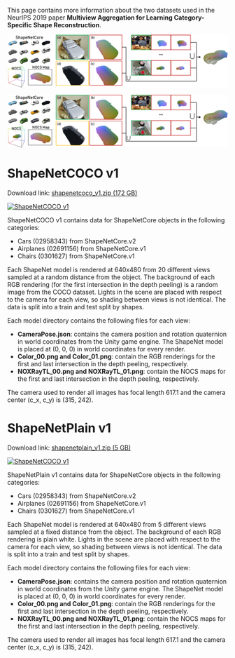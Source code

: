 This page contains more information about the two datasets used in the NeurIPS 2019 paper **Multiview Aggregation for Learning Category-Specific Shape Reconstruction**.

![ShapeNetCOCO](xnocs.png)

![ShapeNetPlain](xnocs.png)

# ShapeNetCOCO v1

Download link: [shapenetcoco_v1.zip (172 GB)][1]

[![ShapeNetCOCO v1](https://img.youtube.com/vi/VxgwZfxvPlM/0.jpg)](https://www.youtube.com/watch?v=VxgwZfxvPlM "ShapeNetCOCO v1")

ShapeNetCOCO v1 contains data for ShapeNetCore objects in the following categories:
- Cars (02958343) from ShapeNetCore.v2
- Airplanes (02691156) from ShapeNetCore.v1
- Chairs (0301627) from ShapeNetCore.v1

Each ShapeNet model is rendered at 640x480 from 20 different views sampled at a random distance from the object. The background of each RGB rendering (for the first intersection in the depth peeling) is a random image from the COCO dataset. Lights in the scene are placed with respect to the camera for each view, so shading between views is not identical. The data is split into a train and test split by shapes.

Each model directory contains the following files for each view:
- **CameraPose.json**: contains the camera position and rotation quaternion in world coordinates from the Unity game engine. The ShapeNet model is placed at (0, 0, 0) in world coordinates for every render.
- **Color_00.png and Color_01.png**: contain the RGB renderings for the first and last intersection in the depth peeling, respectively.
- **NOXRayTL_00.png and NOXRayTL_01.png**: contain the NOCS maps for the first and last intersection in the depth peeling, respectively.

The camera used to render all images has focal length 617.1 and the camera center (c_x, c_y) is (315, 242).


# ShapeNetPlain v1

Download link: [shapenetplain_v1.zip (5 GB)][2]

[![ShapeNetCOCO v1](https://img.youtube.com/vi/VxgwZfxvPlM/0.jpg)](https://www.youtube.com/watch?v=VxgwZfxvPlM "ShapeNetCOCO v1")

ShapeNetPlain v1 contains data for ShapeNetCore objects in the following categories:
- Cars (02958343) from ShapeNetCore.v2
- Airplanes (02691156) from ShapeNetCore.v1
- Chairs (0301627) from ShapeNetCore.v1

Each ShapeNet model is rendered at 640x480 from 5 different views sampled at a fixed distance from the object. The background of each RGB rendering is plain white. Lights in the scene are placed with respect to the camera for each view, so shading between views is not identical. The data is split into a train and test split by shapes.

Each model directory contains the following files for each view:
- **CameraPose.json**: contains the camera position and rotation quaternion in world coordinates from the Unity game engine.  The ShapeNet model is placed at (0, 0, 0) in world coordinates for every render.
- **Color_00.png and Color_01.png**: contain the RGB renderings for the first and last intersection in the depth peeling, respectively.
- **NOXRayTL_00.png and NOXRayTL_01.png**: contain the NOCS maps for the first and last intersection in the depth peeling, respectively.

The camera used to render all images has focal length 617.1 and the camera center (c_x, c_y) is (315, 242).


[1]: http://download.cs.stanford.edu/orion/xnocs/shapenetcoco_v1.zip
[2]: http://download.cs.stanford.edu/orion/xnocs/shapenetplain_v1.zip

